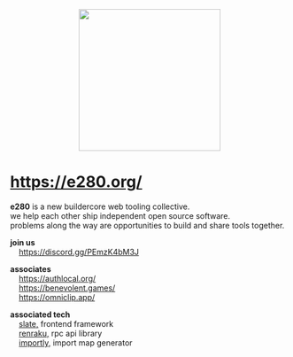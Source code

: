 
<div align="center"><img alt="" width=256 src="../assets/e.big.avif"/></div>

# https://e280.org/

**e280** is a new buildercore web tooling collective.  
we help each other ship independent open source software.  
problems along the way are opportunities to build and share tools together.  

**join us**  
&nbsp; &nbsp; https://discord.gg/PEmzK4bM3J  

**associates**  
&nbsp; &nbsp; https://authlocal.org/  
&nbsp; &nbsp; https://benevolent.games/  
&nbsp; &nbsp; https://omniclip.app/  

**associated tech**  
&nbsp; &nbsp; [slate,](https://github.com/benevolent-games/slate) frontend framework  
&nbsp; &nbsp; [renraku,](https://github.com/chase-moskal/renraku) rpc api library  
&nbsp; &nbsp; [importly,](https://github.com/chase-moskal/importly) import map generator  

